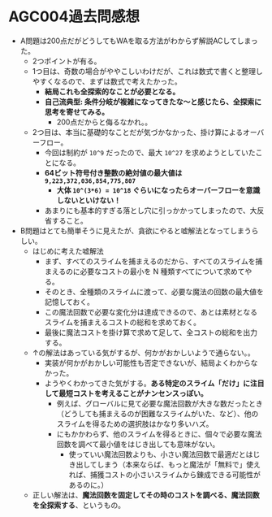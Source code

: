 # AGC004過去問感想

- A問題は200点だがどうしてもWAを取る方法がわからず解説ACしてしまった。
  - 2つポイントが有る。
  - 1つ目は、奇数の場合がややこしいわけだが、これは数式で書くと整理しやすくなるので、まずは数式で考えたかった。
    - **結局これも全探索的なことが必要となる。**
    - **自己流典型: 条件分岐が複雑になってきたな〜と感じたら、全探索に思考を寄せてみる。**
      - 200点だからと侮るなかれ。。
  - 2つ目は、本当に基礎的なことだが気づかなかった、掛け算によるオーバーフロー。
    - 今回は制約が `10^9` だったので、最大 `10^27` を求めようとしていたことになる。
    - **64ビット符号付き整数の絶対値の最大値は `9,223,372,036,854,775,807`**
      - **大体 `10^(3*6) = 10^18` ぐらいになったらオーバーフローを意識しないといけない！**
    - あまりにも基本的すぎる落とし穴に引っかかってしまったので、大反省すること。
- B問題はとても簡単そうに見えたが、貪欲にやると嘘解法となってしまうらしい。
  - はじめに考えた嘘解法
    - まず、すべてのスライムを捕まえるのだから、すべてのスライムを捕まえるのに必要なコストの最小を N 種類すべてについて求めてやる。
    - そのとき、全種類のスライムに渡って、必要な魔法の回数の最大値を記憶しておく。
    - この魔法回数で必要な変化分は達成できるので、あとは素材となるスライムを捕まえるコストの総和を求めておく。
    - 最後に魔法コストを掛け算で求めて足して、全コストの総和を出力する。
  - ↑の解法はあっている気がするが、何かがおかしいようで通らない。。
    - 実装が何かがおかしい可能性も否定できないが、結局よくわからなかった。
    - ようやくわかってきた気がする。**ある特定のスライム「だけ」に注目して最短コストを考えることがナンセンスっぽい。**
      - 例えば、グローバルに見て必要な魔法回数が大きな数だったとき（どうしても捕まえるのが困難なスライムがいた、など）、他のスライムを得るための選択肢はかなり多いハズ。
      - にもかかわらず、他のスライムを得るときに、個々で必要な魔法回数を調べて最小値をはじき出しても意味がない。
        - 使っていい魔法回数よりも、小さい魔法回数で最適だとはじき出してしまう（本来ならば、もっと魔法が「無料で」使えれば、捕獲コストの小さいスライムから錬成できる可能性があるのに。）
  - 正しい解法は、**魔法回数を固定してその時のコストを調べる、魔法回数を全探索する**、というもの。
